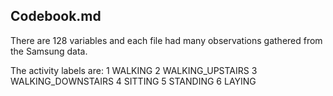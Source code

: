 ## Codebook.md

There are 128 variables and each file had many observations gathered from the Samsung data.  

The activity labels are:
1 WALKING
2 WALKING_UPSTAIRS
3 WALKING_DOWNSTAIRS
4 SITTING
5 STANDING
6 LAYING
